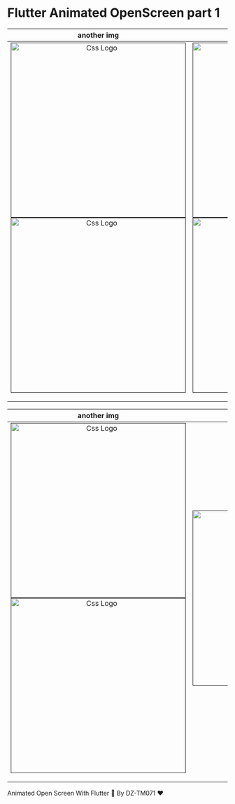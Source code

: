 # Flutter Animated OpenScreen part 1



<!-- 
https://user-images.githubusercontent.com/69757558/136505490-a524b71b-873d-4b70-939e-9ca54d83fb78.png
https://user-images.githubusercontent.com/69757558/136505492-16cc4372-a254-4eec-810d-50e948b8fbb7.png
https://user-images.githubusercontent.com/69757558/136505494-4c440ef6-d77b-4de9-a21e-e3e9602048fd.png
https://user-images.githubusercontent.com/69757558/136505499-dff8cdec-851b-419d-aeeb-d2f27208674c.png



https://user-images.githubusercontent.com/69757558/136505543-3cb9ecd7-476d-4e13-8290-bb929cb1c5b6.png
https://user-images.githubusercontent.com/69757558/136505553-eb9d455a-177d-4ed7-93d4-375564964cc4.png
https://user-images.githubusercontent.com/69757558/136505559-c77fbdf1-0fac-44d8-a842-7c7037e64e4b.png -->



<table>
<thead>
<tr>
  <th align="center">another img</th>
  <th align="center">another img</th>

</tr>
</thead>
<tbody>
<tr>
  
  
  <td align="center">
  <a target="_blank" rel="" href="">
<img src="https://user-images.githubusercontent.com/69757558/136505490-a524b71b-873d-4b70-939e-9ca54d83fb78.png" alt="Css Logo" with="200" height="400"/>
<img src="https://user-images.githubusercontent.com/69757558/136505492-16cc4372-a254-4eec-810d-50e948b8fbb7.png" alt="Css Logo" with="200" height="400"/>

  </a></td>
  
   
  <td align="center">
  <a target="_blank" rel="" href="">
<img src="https://user-images.githubusercontent.com/69757558/136505494-4c440ef6-d77b-4de9-a21e-e3e9602048fd.png" alt="Css Logo" with="200" height="400"/>
<img src="https://user-images.githubusercontent.com/69757558/136505499-dff8cdec-851b-419d-aeeb-d2f27208674c.png" alt="Css Logo" with="200" height="400"/> 

  </a></td>
  
  
  
</tr>
</tbody>
</table>




<table>
<thead>
<tr>
  <th align="center">another img</th>
  <th align="center">another img</th>

</tr>
</thead>
<tbody>
<tr>
  
  
  <td align="center">
  <a target="_blank" rel="" href="">
<img src="https://user-images.githubusercontent.com/69757558/136505543-3cb9ecd7-476d-4e13-8290-bb929cb1c5b6.png" alt="Css Logo" with="200" height="400"/>
<img src="https://user-images.githubusercontent.com/69757558/136505553-eb9d455a-177d-4ed7-93d4-375564964cc4.png" alt="Css Logo" with="200" height="400"/>

  </a></td>
  
   
  <td align="center">
  <a target="_blank" rel="" href="">
<img src="https://user-images.githubusercontent.com/69757558/136505559-c77fbdf1-0fac-44d8-a842-7c7037e64e4b.png" alt="Css Logo" with="200" height="400"/>

  </a></td>
  
  
  
</tr>
</tbody>
</table>



Animated Open Screen With Flutter 🚀 By DZ-TM071 ❤️
